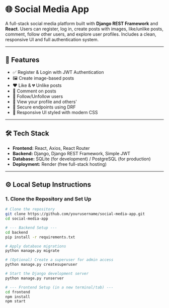 # 🌐 Social Media App

A full-stack social media platform built with **Django REST Framework** and **React**. Users can register, log in, create posts with images, like/unlike posts, comment, follow other users, and explore user profiles. Includes a clean, responsive UI and full authentication system.

---

## 🔧 Features

- ✅ Register & Login with JWT Authentication  
- 🖼️ Create image-based posts  
- ❤️ Like & 💔 Unlike posts  
- 💬 Comment on posts  
- 🔄 Follow/Unfollow users  
- 👤 View your profile and others'  
- 🔐 Secure endpoints using DRF  
- 🎨 Responsive UI styled with modern CSS

---

## 🛠 Tech Stack

- **Frontend:** React, Axios, React Router  
- **Backend:** Django, Django REST Framework, Simple JWT  
- **Database:** SQLite (for development) / PostgreSQL (for production)  
- **Deployment:** Render (free full-stack hosting)

---

## ⚙️ Local Setup Instructions
### 1. Clone the Repository and Set Up

```bash
# Clone the repository
git clone https://github.com/yourusername/social-media-app.git
cd social-media-app

# --- Backend Setup ---
cd backend
pip install -r requirements.txt

# Apply database migrations
python manage.py migrate

# (Optional) Create a superuser for admin access
python manage.py createsuperuser

# Start the Django development server
python manage.py runserver

# --- Frontend Setup (in a new terminal/tab) ---
cd frontend
npm install
npm start

